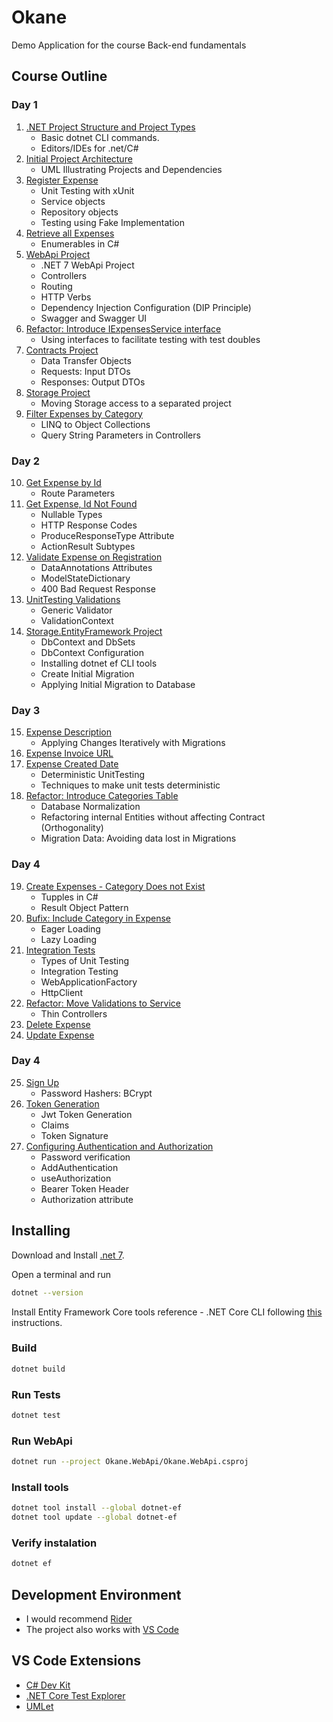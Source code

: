 # Okane
Demo Application for the course Back-end fundamentals

## Course Outline
### Day 1
1. [.NET Project Structure and Project Types](https://github.com/orodriguez/Okane/compare/0-start...1-create-solution-and-tests)
    * Basic dotnet CLI commands.
    * Editors/IDEs for .net/C#
2. [Initial Project Architecture](https://github.com/orodriguez/Okane/compare/1-create-solution-and-tests...2-architecture)
   * UML Illustrating Projects and Dependencies
3. [Register Expense](https://github.com/orodriguez/Okane/compare/2-architecture...3-register-expense)
   * Unit Testing with xUnit
   * Service objects
   * Repository objects
   * Testing using Fake Implementation
4. [Retrieve all Expenses](https://github.com/orodriguez/Okane/compare/3-register-expense...4-retrieve-all-expenses)
   * Enumerables in C#
5. [WebApi Project](https://github.com/orodriguez/Okane/compare/4-retrieve-all-expenses...5-web-api)
    * .NET 7 WebApi Project
    * Controllers
    * Routing
    * HTTP Verbs
    * Dependency Injection Configuration (DIP Principle)
    * Swagger and Swagger UI
6. [Refactor: Introduce IExpensesService interface](https://github.com/orodriguez/Okane/compare/5-web-api...6-refactor)
    * Using interfaces to facilitate testing with test doubles
7. [Contracts Project](https://github.com/orodriguez/Okane/compare/6-refactor...7-contracts-dtos)
    * Data Transfer Objects
    * Requests: Input DTOs
    * Responses: Output DTOs
8. [Storage Project](https://github.com/orodriguez/Okane/compare/7-contracts-dtos...8-storage-inmemory)
    * Moving Storage access to a separated project
9. [Filter Expenses by Category](https://github.com/orodriguez/Okane/compare/8-storage-inmemory...9-filter-by-category)
    * LINQ to Object Collections
    * Query String Parameters in Controllers
### Day 2
10. [Get Expense by Id](https://github.com/orodriguez/Okane/compare/9-filter-by-category...10-get-by-id)
    * Route Parameters
11. [Get Expense, Id Not Found](https://github.com/orodriguez/Okane/compare/10-get-by-id...11-get-by-id-response-types)
    * Nullable Types
    * HTTP Response Codes
    * ProduceResponseType Attribute
    * ActionResult Subtypes
12. [Validate Expense on Registration](https://github.com/orodriguez/Okane/compare/11-get-by-id-response-types...12-validate-expenses-on-creation)
    * DataAnnotations Attributes
    * ModelStateDictionary
    * 400 Bad Request Response
13. [UnitTesting Validations](https://github.com/orodriguez/Okane/compare/12-validate-expenses-on-creation...13-test-validations)
    * Generic Validator
    * ValidationContext
14. [Storage.EntityFramework Project](https://github.com/orodriguez/Okane/compare/13-test-validations...14-ef-repository)
    * DbContext and DbSets
    * DbContext Configuration
    * Installing dotnet ef CLI tools
    * Create Initial Migration
    * Applying Initial Migration to Database
### Day 3
15. [Expense Description](https://github.com/orodriguez/Okane/compare/14-ef-repository...15-expense-description)
    * Applying Changes Iteratively with Migrations
16. [Expense Invoice URL](https://github.com/orodriguez/Okane/compare/15-expense-description...16-expense-invoice-url)
17. [Expense Created Date](https://github.com/orodriguez/Okane/compare/16-expense-invoice-url...17-add-created-date)
    * Deterministic UnitTesting
    * Techniques to make unit tests deterministic
18. [Refactor: Introduce Categories Table](https://github.com/orodriguez/Okane/compare/17-add-created-date...18-category-entity)
    * Database Normalization
    * Refactoring internal Entities without affecting Contract (Orthogonality)
    * Migration Data: Avoiding data lost in Migrations
### Day 4
19. [Create Expenses - Category Does not Exist](https://github.com/orodriguez/Okane/compare/18-category-entity...19-expense-with-non-existing-category)
    * Tupples in C#
    * Result Object Pattern
20. [Bufix: Include Category in Expense](https://github.com/orodriguez/Okane/compare/19-expense-with-non-existing-category...20-bug-fix-include-category-in-repository-methods)
    * Eager Loading
    * Lazy Loading
21. [Integration Tests](https://github.com/orodriguez/Okane/compare/20-bug-fix-include-category-in-repository-methods...21-integration-tests)
    * Types of Unit Testing
    * Integration Testing
    * WebApplicationFactory
    * HttpClient
22. [Refactor: Move Validations to Service](https://github.com/orodriguez/Okane/compare/21-integration-tests...22-move-validations-to-service)
    * Thin Controllers
23. [Delete Expense](https://github.com/orodriguez/Okane/compare/22-move-validations-to-service...23-delete-expense)
24. [Update Expense](https://github.com/orodriguez/Okane/compare/23-delete-expense...24-update-expense)
### Day 4
25. [Sign Up](https://github.com/orodriguez/Okane/compare/24-update-expense..25-signup)
    * Password Hashers: BCrypt
26. [Token Generation](https://github.com/orodriguez/Okane/compare/25-signup...26-generate-token)
    * Jwt Token Generation
    * Claims
    * Token Signature
27. [Configuring Authentication and Authorization](https://github.com/orodriguez/Okane/compare/27-generate-token...28-config-authentication)
    * Password verification
    * AddAuthentication
    * useAuthorization
    * Bearer Token Header
    * Authorization attribute
## Installing

Download and Install [.net 7](https://dotnet.microsoft.com/en-us/download/dotnet/7.0).

Open a terminal and run
```bash
dotnet --version
``` 

Install Entity Framework Core tools reference - .NET Core CLI following [this](https://learn.microsoft.com/en-us/ef/core/cli/dotnet#update-the-tools) instructions.

### Build
```bash
dotnet build
```
### Run Tests
```bash
dotnet test
```
### Run WebApi
```bash
dotnet run --project Okane.WebApi/Okane.WebApi.csproj
```
### Install tools
```bash
dotnet tool install --global dotnet-ef
dotnet tool update --global dotnet-ef
```
### Verify instalation
```bash
dotnet ef
```

## Development Environment

* I would recommend [Rider](https://www.jetbrains.com/es-es/rider/download)
* The project also works with [VS Code](https://code.visualstudio.com/download)

## VS Code Extensions

* [C# Dev Kit](https://marketplace.visualstudio.com/items?itemName=ms-dotnettools.csdevkit)
* [.NET Core Test Explorer](https://marketplace.visualstudio.com/items?itemName=formulahendry.dotnet-test-explorer)
* [UMLet](https://marketplace.visualstudio.com/items?itemName=TheUMLetTeam.umlet)

